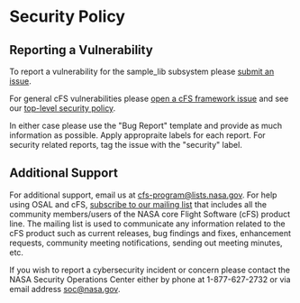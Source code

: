 # Security Policy

## Reporting a Vulnerability

To report a vulnerability for the sample_lib subsystem please [submit an issue](https://github.com/nasa/sample_lib/issues/new/choose).

For general cFS vulnerabilities please [open a cFS framework issue](https://github.com/nasa/cfs/issues/new/choose) and see our [top-level security policy](https://github.com/nasa/cFS/security/policy).

In either case please use the "Bug Report" template and provide as much information as possible. Apply appropraite labels for each report. For security related reports, tag the issue with the "security" label.

## Additional Support

For additional support, email us at cfs-program@lists.nasa.gov. For help using OSAL and cFS, [subscribe to our mailing list](https://lists.nasa.gov/mailman/listinfo/cfs-community) that includes all the community members/users of the NASA core Flight Software (cFS) product line. The mailing list is used to communicate any information related to the cFS product such as current releases, bug findings and fixes, enhancement requests, community meeting notifications, sending out meeting minutes, etc.

If you wish to report a cybersecurity incident or concern please contact the NASA Security Operations Center either by phone at 1-877-627-2732 or via email address soc@nasa.gov.

